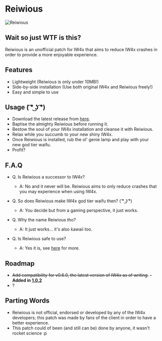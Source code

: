 # Reiwious

![Reiwious](https://i.gyazo.com/93362c3a994e38422050260e29a1408a.png "Isn't it pretty? ( ͡° ͜ʖ ͡°)")


## Wait so just WTF is this?
Reiwious is an unofficial patch for IW4x that aims to reduce IW4x crashes in order to provide a more enjoyable experience.



## Features
* Lightweight (Reiwious is only under 10MB!)
* Side-by-side installation (Use both original IW4x and Reiwious freely!)
* Easy and simple to use



## Usage ( ͡° ͜ʖ ͡°)
* Download the latest release from [here](https://www.github.com/Wiizard/Reiwious/releases/latest).
* Baptise the almighty Reiwious before running it.
* Bestow the soul of your IW4x installation and cleanse it with Reiwious.
* Relax while you succumb to your new shiny IW4x.
* Once Reiwious is installed, rub the ol' genie lamp and play with your new god tier waifu.
* Profit?



## F.A.Q
* Q. Is Reiwious a successor to IW4x? 
	* A: No and it never will be. Reiwious aims to only reduce crashes that you may experience when using IW4x.

* Q. So does Reiwious make IW4x god tier waifu then? ( ͡° ͜ʖ ͡°)
	* A: You decide but from a gaming perspective, it just works.

* Q. Why the name Reiwious tho?
	* A: It just works... it's also kawaii too.

* Q. Is Reiwious safe to use?
	* A: Yes it is, see [here](https://www.virustotal.com/#/file/c86ccf5afa1e5532a6cbcf741bcc008a317385b6848b628d893b51e08f271cec/detection) for more.



## Roadmap
* ~~Add compatibility for v0.6.0, the latest version of IW4x as of writing.~~ **- Added in [1.0.2](https://github.com/Wiizard/Reiwious/releases/tag/1.0.2)**
* ?



## Parting Words
* Reiwious is not official, endorsed or developed by any of the IW4x developers; this patch was made by fans of the client in order to have a better experience.
* This patch could of been (and still can be) done by anyone, it wasn't rocket science :p